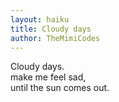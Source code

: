 ```yaml
---
layout: haiku
title: Cloudy days
author: TheMimiCodes
---
```


Cloudy days.<br>
make me feel sad,<br>
until the sun comes out.<br>

